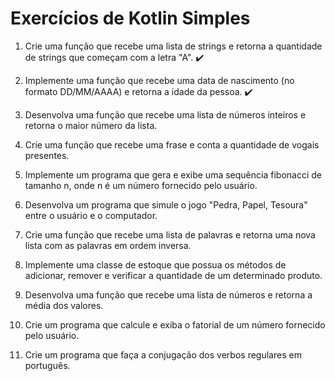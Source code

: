 # Exercícios de Kotlin Simples

1. Crie uma função que recebe uma lista de strings e retorna a quantidade de strings que começam com a letra "A". ✔️
2. Implemente uma função que recebe uma data de nascimento (no formato DD/MM/AAAA) e retorna a idade da pessoa. ✔️
3. Desenvolva uma função que recebe uma lista de números inteiros e retorna o maior número da lista.
4. Crie uma função que recebe uma frase e conta a quantidade de vogais presentes.
5. Implemente um programa que gera e exibe uma sequência fibonacci de tamanho n, onde n é um número fornecido pelo usuário.

6. Desenvolva um programa que simule o jogo "Pedra, Papel, Tesoura" entre o usuário e o computador.
7. Crie uma função que recebe uma lista de palavras e retorna uma nova lista com as palavras em ordem inversa.
8. Implemente uma classe de estoque que possua os métodos de adicionar, remover e verificar a quantidade de um determinado produto.
9. Desenvolva uma função que recebe uma lista de números e retorna a média dos valores.
10. Crie um programa que calcule e exiba o fatorial de um número fornecido pelo usuário.
11. Crie um programa que faça a conjugação dos verbos regulares em português.